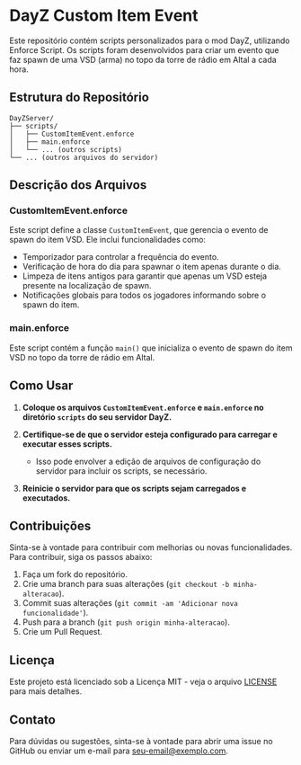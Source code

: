 
# DayZ Custom Item Event

Este repositório contém scripts personalizados para o mod DayZ, utilizando Enforce Script. Os scripts foram desenvolvidos para criar um evento que faz spawn de uma VSD (arma) no topo da torre de rádio em Altal a cada hora.

## Estrutura do Repositório

```
DayZServer/
├── scripts/
│   ├── CustomItemEvent.enforce
│   ├── main.enforce
│   └── ... (outros scripts)
└── ... (outros arquivos do servidor)
```

## Descrição dos Arquivos

### CustomItemEvent.enforce

Este script define a classe `CustomItemEvent`, que gerencia o evento de spawn do item VSD. Ele inclui funcionalidades como:

- Temporizador para controlar a frequência do evento.
- Verificação de hora do dia para spawnar o item apenas durante o dia.
- Limpeza de itens antigos para garantir que apenas um VSD esteja presente na localização de spawn.
- Notificações globais para todos os jogadores informando sobre o spawn do item.

### main.enforce

Este script contém a função `main()` que inicializa o evento de spawn do item VSD no topo da torre de rádio em Altal.

## Como Usar

1. **Coloque os arquivos `CustomItemEvent.enforce` e `main.enforce` no diretório `scripts` do seu servidor DayZ.**

2. **Certifique-se de que o servidor esteja configurado para carregar e executar esses scripts.**

   - Isso pode envolver a edição de arquivos de configuração do servidor para incluir os scripts, se necessário.

3. **Reinicie o servidor para que os scripts sejam carregados e executados.**

## Contribuições

Sinta-se à vontade para contribuir com melhorias ou novas funcionalidades. Para contribuir, siga os passos abaixo:

1. Faça um fork do repositório.
2. Crie uma branch para suas alterações (`git checkout -b minha-alteracao`).
3. Commit suas alterações (`git commit -am 'Adicionar nova funcionalidade'`).
4. Push para a branch (`git push origin minha-alteracao`).
5. Crie um Pull Request.

## Licença

Este projeto está licenciado sob a Licença MIT - veja o arquivo [LICENSE](LICENSE) para mais detalhes.

## Contato

Para dúvidas ou sugestões, sinta-se à vontade para abrir uma issue no GitHub ou enviar um e-mail para [seu-email@exemplo.com](mailto:seu-email@exemplo.com).
